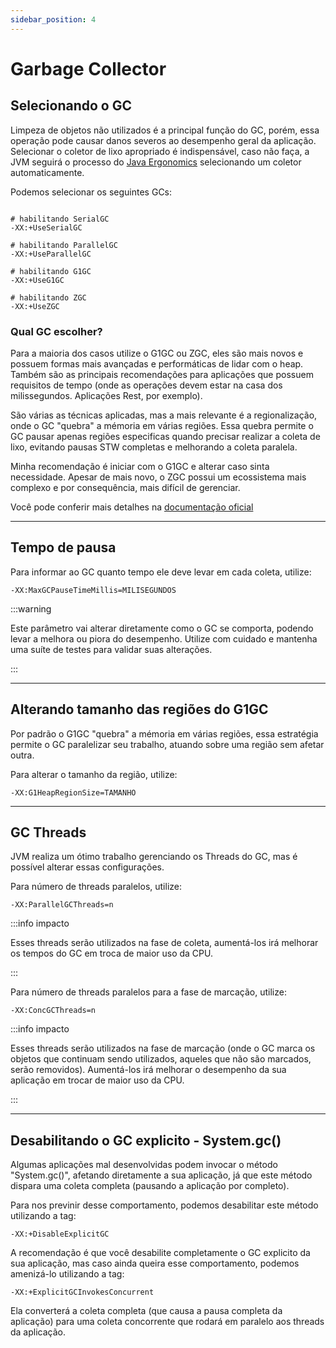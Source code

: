 ```yaml
---
sidebar_position: 4
---
```


# Garbage Collector

## Selecionando o GC

Limpeza de objetos não utilizados é a principal função do GC, porém, essa operação pode causar danos severos ao desempenho geral da aplicação.
Selecionar o coletor de lixo apropriado é indispensável, caso não faça, a JVM seguirá o processo do [Java Ergonomics](https://docs.oracle.com/en/java/javase/22/gctuning/ergonomics.html)
selecionando um coletor automaticamente.

Podemos selecionar os seguintes GCs:

```shell

# habilitando SerialGC
-XX:+UseSerialGC

# habilitando ParallelGC
-XX:+UseParallelGC

# habilitando G1GC
-XX:+UseG1GC

# habilitando ZGC
-XX:+UseZGC
```

### Qual GC escolher?

Para a maioria dos casos utilize o G1GC ou ZGC, eles são mais novos e possuem formas mais avançadas e performáticas de lidar com o heap.
Também são as principais recomendações para aplicações que possuem requisitos de tempo (onde as operações devem estar na casa dos milissegundos. Aplicações Rest, por exemplo).

São várias as técnicas aplicadas, mas a mais relevante é a regionalização, onde o GC "quebra" a mémoria em várias regiões. 
Essa quebra permite o GC pausar apenas regiões especificas quando precisar realizar a coleta de lixo, evitando pausas STW completas e 
melhorando a coleta paralela. 

Minha recomendação é iniciar com o G1GC e alterar caso sinta necessidade. Apesar de mais novo, o ZGC possui um ecossistema mais complexo e por consequência, mais difícil de gerenciar.

Você pode conferir mais detalhes na [documentação oficial](https://docs.oracle.com/en/java/javase/17/gctuning/available-collectors.html)


---
## Tempo de pausa

Para informar ao GC quanto tempo ele deve levar em cada coleta, utilize:

```shell
-XX:MaxGCPauseTimeMillis=MILISEGUNDOS 
```

:::warning

Este parâmetro vai alterar diretamente como o GC se comporta, podendo levar a melhora ou piora do desempenho.
Utilize com cuidado e mantenha uma suíte de testes para validar suas alterações.

:::

---
## Alterando tamanho das regiões do G1GC

Por padrão o G1GC "quebra" a mémoria em várias regiões, essa estratégia permite o GC paralelizar seu trabalho, atuando sobre uma região sem afetar outra. 

Para alterar o tamanho da região, utilize:

```shell
-XX:G1HeapRegionSize=TAMANHO
```

---
## GC Threads

JVM realiza um ótimo trabalho gerenciando os Threads do GC, mas é possível alterar essas configurações.

Para número de threads paralelos, utilize:
```shell
-XX:ParallelGCThreads=n
```

:::info impacto

Esses threads serão utilizados na fase de coleta, aumentá-los irá melhorar os tempos do GC em troca de maior uso 
da CPU.

:::

Para número de threads paralelos para a fase de marcação, utilize:
```shell
-XX:ConcGCThreads=n
```

:::info impacto

Esses threads serão utilizados na fase de marcação (onde o GC marca os objetos que continuam sendo utilizados, aqueles
que não são marcados, serão removidos). Aumentá-los irá melhorar o desempenho da sua aplicação em trocar de maior uso 
da CPU.

:::

---
## Desabilitando o GC explicito - System.gc()

Algumas aplicações mal desenvolvidas podem invocar o método "System.gc()", afetando diretamente a sua aplicação, já
que este método dispara uma coleta completa (pausando a aplicação por completo).

Para nos previnir desse comportamento, podemos desabilitar este método utilizando a tag: 

```shell
-XX:+DisableExplicitGC
```

A recomendação é que você desabilite completamente o GC explicito da sua aplicação, mas caso ainda queira esse comportamento,
podemos amenizá-lo utilizando a tag:

```shell
-XX:+ExplicitGCInvokesConcurrent
```

Ela converterá a coleta completa (que causa a pausa completa da aplicação) para uma coleta concorrente que rodará em 
paralelo aos threads da aplicação.